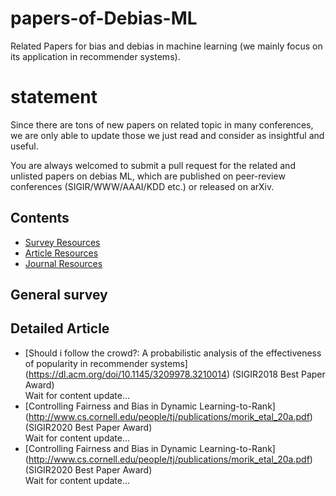 # papers-of-Debias-ML
Related Papers for bias and debias in machine learning (we mainly focus on its application in recommender systems).

# statement
Since there are tons of new papers on related topic in many conferences, we are only able to update those we just read and consider as insightful and useful.

You are always welcomed to submit a pull request for the related and unlisted papers on debias ML, which are published on peer-review conferences (SIGIR/WWW/AAAI/KDD etc.) or released on arXiv.

## Contents

- <a href="Survey"> Survey Resources</a><br>
- <a href="Article">Article Resources</a><br>
- <a href="Journal">Journal Resources</a><br>

<a id='Survey'></a>
## General survey




<a id='Article'></a>
## Detailed Article
* [Should i follow the crowd?: A probabilistic analysis of the effectiveness of popularity in recommender systems] (https://dl.acm.org/doi/10.1145/3209978.3210014) (SIGIR2018 Best Paper Award) <br/> Wait for content update...
* [Controlling Fairness and Bias in Dynamic Learning-to-Rank] (http://www.cs.cornell.edu/people/tj/publications/morik_etal_20a.pdf) (SIGIR2020 Best Paper Award) <br/> Wait for content update...
* [Controlling Fairness and Bias in Dynamic Learning-to-Rank] (http://www.cs.cornell.edu/people/tj/publications/morik_etal_20a.pdf) (SIGIR2020 Best Paper Award) <br/> Wait for content update...
